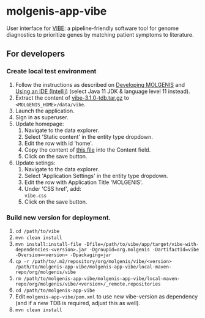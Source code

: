 # molgenis-app-vibe
User interface for [VIBE](https://github.com/molgenis/vibe): a pipeline-friendly software tool for
genome diagnostics to prioritize genes by matching patient symptoms to literature.

## For developers

### Create local test environment
1. Follow the instructions as described on <a href="https://molgenis.gitbooks.io/molgenis/content/v/8.1/guide-development.html#setting-your-molgenis-server-properties">Developing MOLGENIS</a> and <a href="https://molgenis.gitbooks.io/molgenis/content/v/8.1/guide-using-an-ide.html">Using an IDE (Intellij)</a> (select Java 11 JDK & language level 11 instead).
2. Extract the content of <a href="https://molgenis.org/downloads/vibe/vibe-3.1.0-tdb.tar.gz">vibe-3.1.0-tdb.tar.gz</a> to `<MOLGENIS_HOME>/data/vibe`.
3. Launch the application.
4. Sign in as superuser.
5. Update homepage:
    1. Navigate to the data explorer.
    2. Select 'Static content' in the entity type dropdown.
    3. Edit the row with id 'home'.
    4. Copy the content of <a href="./molgenis-app-vibe/src/test/resources/vibe.html">this file</a> into the Content field.
    5. Click on the save button.
6. Update setings:
    1. Navigate to the data explorer.
    2. Select 'Application Settings' in the entity type dropdown.
    3. Edit the row with Application Title 'MOLGENIS'.
    4. Under 'CSS href', add:  
    `vibe.css`
    5. Click on the save button.

### Build new version for deployment.
1. `cd /path/to/vibe`
2. `mvn clean install`
3. `mvn install:install-file -Dfile=/path/to/vibe/app/target/vibe-with-dependencies-<version>.jar -DgroupId=org.molgenis -DartifactId=vibe -Dversion=<version> -Dpackaging=jar`
4. `cp -r /path/to/.m2/repository/org/molgenis/vibe/<version> /path/to/molgenis-app-vibe/molgenis-app-vibe/local-maven-repo/org/molgenis/vibe`
5. `rm /path/to/molgenis-app-vibe/molgenis-app-vibe/local-maven-repo/org/molgenis/vibe/<version>/_remote.repositories`
6. `cd /path/to/molgenis-app-vibe`
7. Edit `molgenis-app-vibe/pom.xml` to use new vibe-version as dependency (and if a new TDB is required, adjust this as well).
8. `mvn clean install`